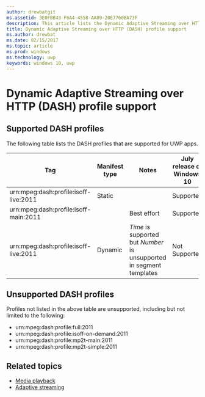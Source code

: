 ```yaml
---
author: drewbatgit
ms.assetid: 3E0FBB43-F6A4-4558-AA89-20E7760BA73F
description: This article lists the Dynamic Adaptive Streaming over HTTP (DASH) profiles supported for UWP apps.
title: Dynamic Adaptive Streaming over HTTP (DASH) profile support
ms.author: drewbat
ms.date: 02/15/2017
ms.topic: article
ms.prod: windows
ms.technology: uwp
keywords: windows 10, uwp
---
```


# Dynamic Adaptive Streaming over HTTP (DASH) profile support


## Supported DASH profiles
The following table lists the DASH profiles that are supported for UWP apps.

|Tag | Manifest type | Notes|July release of Windows 10|Windows 10, Version 1511|Windows 10, Version 1607 |Windows 10, Version 1607 |Windows 10, Version 1703|
|----------------|------|-------|-----------|--------------|---------|-------|--------|
|urn:mpeg&#58;dash:profile:isoff-live:2011 | Static |     |Supported            |  Supported              | Supported        |Supported| Supported|
|urn:mpeg&#58;dash:profile:isoff-main:2011 |        | Best effort | Supported            |  Supported              | Supported        |Supported| Supported|
|urn:mpeg&#58;dash:profile:isoff-live:2011 | Dynamic | $Time$ is supported but $Number$ is unsupported in segment templates | Not Supported            | Not Supported              | Not Supported        |Not Supported| Supported|


## Unsupported DASH profiles
Profiles not listed in the above table are unsupported, including but not limited to the following:

* urn:mpeg&#58;dash:profile:full:2011
* urn:mpeg&#58;dash:profile:isoff-on-demand:2011
* urn:mpeg&#58;dash:profile:mp2t-main:2011
* urn:mpeg&#58;dash:profile:mp2t-simple:2011


## Related topics

* [Media playback](media-playback.md)
* [Adaptive streaming](adaptive-streaming.md)
 

 




